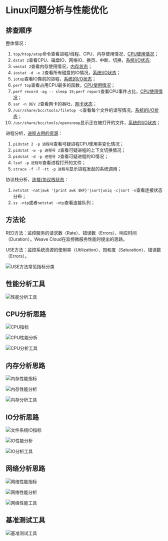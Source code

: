 # Linux问题分析与性能优化



## 排查顺序

整体情况：

1. `top/htop/atop`命令查看进程/线程、CPU、内存使用情况，[CPU使用情况](https://www.lijiaocn.com/soft/chapter1/cpu-usage-analysis.md)；
2. `dstat 2`查看CPU、磁盘IO、网络IO、换页、中断、切换，[系统I/O状态](https://www.lijiaocn.com/soft/chapter3/process_sys_io.md);
3. `vmstat 2`查看内存使用情况，[内存状态](https://www.lijiaocn.com/soft/chapter1/memory-stat.md)；
4. `iostat -d -x 2`查看所有磁盘的IO情况，[系统I/O状态](https://www.lijiaocn.com/soft/chapter3/process_sys_io.md)；
5. `iotop`查看IO靠前的进程，[系统的I/O状态](https://www.lijiaocn.com/soft/chapter3/process_sys_io.md)；
6. `perf top`查看占用CPU最多的函数，[CPU使用情况](https://www.lijiaocn.com/soft/chapter1/cpu-usage-analysis.md)；
7. `perf record -ag -- sleep 15;perf report`查看CPU事件占比，[CPU使用情况](https://www.lijiaocn.com/soft/chapter1/cpu-usage-analysis.md)；
8. `sar -n DEV 2`查看网卡的吞吐，[网卡状态](https://www.lijiaocn.com/soft/chapter1/network-nic-stat.md)；
9. `/usr/share/bcc/tools/filetop -C`查看每个文件的读写情况，[系统的I/O状态](https://www.lijiaocn.com/soft/chapter3/process_sys_io.md)；
10. `/usr/share/bcc/tools/opensnoop`显示正在被打开的文件，[系统的I/O状态](https://www.lijiaocn.com/soft/chapter3/process_sys_io.md)；

进程分析，[进程占用的资源](https://www.lijiaocn.com/soft/chapter1/process-resouce.md)：

1. `pidstat 2 -p 进程号`查看可疑进程CPU使用率变化情况；
2. `pidstat -w -p 进程号 2`查看可疑进程的上下文切换情况；
3. `pidstat -d -p 进程号 2`查看可疑进程的IO情况；
4. `lsof -p 进程号`查看进程打开的文件；
5. `strace -f -T -tt -p 进程号`显示进程发起的系统调用；

协议栈分析，[连接/协议栈状态](https://www.lijiaocn.com/soft/chapter1/network-stat.md)：

1. `netstat -nat|awk '{print awk $NF}'|sort|uniq -c|sort -n`查看连接状态分布；
2. `ss -ntp`或者`netstat -ntp`查看连接队列；

## 方法论

RED方法：监控服务的请求数（Rate）、错误数（Errors）、响应时间（Duration）。Weave Cloud在监控微服务性能时提出的思路。

USE方法：监控系统资源的使用率（Utilization）、饱和度（Saturation）、错误数（Errors）。

![USE方法常见指标分类](/home/ejungon/Documents/收集的文章/Linux问题分析与性能优化.assets/use-metrics.png)

## 性能分析工具

![性能分析工具](/home/ejungon/Documents/收集的文章/Linux问题分析与性能优化.assets/analyst-tool.png)

## CPU分析思路

![CPU指标](/home/ejungon/Documents/收集的文章/Linux问题分析与性能优化.assets/cpu-metrics.png)

![CPU性能分析](/home/ejungon/Documents/收集的文章/Linux问题分析与性能优化.assets/cpu-analyst.png)

![CPU分析工具](/home/ejungon/Documents/收集的文章/Linux问题分析与性能优化.assets/cpu-tools.png)

## 内存分析思路

![内存性能指标](/home/ejungon/Documents/收集的文章/Linux问题分析与性能优化.assets/memory-metrics.png)

![内存性能分析](/home/ejungon/Documents/收集的文章/Linux问题分析与性能优化.assets/cpu-analyst.png)

![内存分析工具](/home/ejungon/Documents/收集的文章/Linux问题分析与性能优化.assets/memory-tools.png)

## IO分析思路

![文件系统IO指标](/home/ejungon/Documents/收集的文章/Linux问题分析与性能优化.assets/file-io-metrics.png)

![IO性能分析](/home/ejungon/Documents/收集的文章/Linux问题分析与性能优化.assets/io-analyst.png)

![IO分析工具](/home/ejungon/Documents/收集的文章/Linux问题分析与性能优化.assets/file-io-tools.png)

## 网络分析思路

![网络性能指标](/home/ejungon/Documents/收集的文章/Linux问题分析与性能优化.assets/net-metrics.png)

![网络性能分析](/home/ejungon/Documents/收集的文章/Linux问题分析与性能优化.assets/net-analyst.png)

![网络性能工具](/home/ejungon/Documents/收集的文章/Linux问题分析与性能优化.assets/net-tools.png)

## 基准测试工具

![基准测试工具](/home/ejungon/Documents/收集的文章/Linux问题分析与性能优化.assets/benchmark-tool.png)
